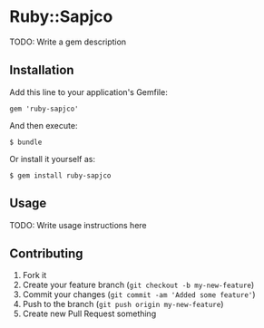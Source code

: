 # Ruby::Sapjco

TODO: Write a gem description

## Installation

Add this line to your application's Gemfile:

    gem 'ruby-sapjco'

And then execute:

    $ bundle

Or install it yourself as:

    $ gem install ruby-sapjco

## Usage

TODO: Write usage instructions here

## Contributing

1. Fork it
2. Create your feature branch (`git checkout -b my-new-feature`)
3. Commit your changes (`git commit -am 'Added some feature'`)
4. Push to the branch (`git push origin my-new-feature`)
5. Create new Pull Request
something
